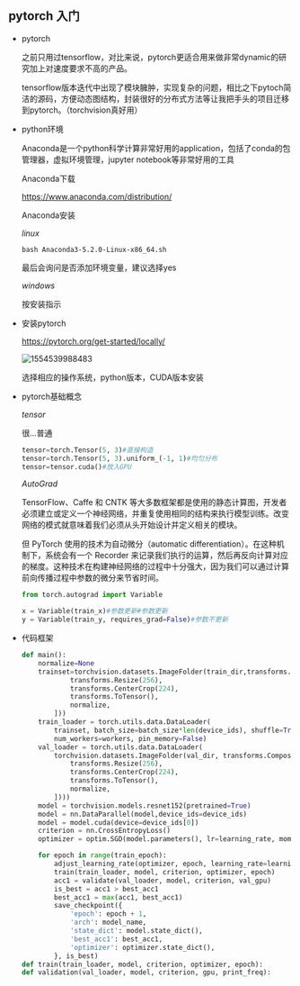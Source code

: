 ## pytorch 入门

* pytorch

  之前只用过tensorflow，对比来说，pytorch更适合用来做非常dynamic的研究加上对速度要求不高的产品。

  tensorflow版本迭代中出现了模块臃肿，实现复杂的问题，相比之下pytoch简洁的源码，方便动态图结构，封装很好的分布式方法等让我把手头的项目迁移到pytorch。（torchvision真好用）

* python环境

  Anaconda是一个python科学计算非常好用的application，包括了conda的包管理器，虚拟环境管理，jupyter notebook等非常好用的工具

  Anaconda下载

  <https://www.anaconda.com/distribution/>

  Anaconda安装

  *linux*

  ```shell
  bash Anaconda3-5.2.0-Linux-x86_64.sh
  ```

  最后会询问是否添加环境变量，建议选择yes

  *windows*

  按安装指示

* 安装pytorch

  <https://pytorch.org/get-started/locally/>

  ![1554539988483](C:\Users\Administrator.LAPTOP-RPD9KEH6\AppData\Roaming\Typora\typora-user-images\1554539988483.png)

  选择相应的操作系统，python版本，CUDA版本安装

* pytorch基础概念

  *tensor*

  很...普通

  ```python
  tensor=torch.Tensor(5, 3)#直接构造
  tensor=torch.Tensor(5, 3).uniform_(-1, 1)#均匀分布
  tensor=tensor.cuda()#放入GPU
  ```

  *AutoGrad*

  TensorFlow、Caffe 和 CNTK 等大多数框架都是使用的静态计算图，开发者必须建立或定义一个神经网络，并重复使用相同的结构来执行模型训练。改变网络的模式就意味着我们必须从头开始设计并定义相关的模块。

  但 PyTorch 使用的技术为自动微分（automatic differentiation）。在这种机制下，系统会有一个 Recorder 来记录我们执行的运算，然后再反向计算对应的梯度。这种技术在构建神经网络的过程中十分强大，因为我们可以通过计算前向传播过程中参数的微分来节省时间。

  ```python
  from torch.autograd import Variable
  
  x = Variable(train_x)#参数更新#参数更新
  y = Variable(train_y, requires_grad=False)#参数不更新
  ```

  

* 代码框架

  ```python
  def main():
      normalize=None
      trainset=torchvision.datasets.ImageFolder(train_dir,transforms.Compose([
              transforms.Resize(256),
              transforms.CenterCrop(224),
              transforms.ToTensor(),
              normalize,
          ]))
      train_loader = torch.utils.data.DataLoader(
          trainset, batch_size=batch_size*len(device_ids), shuffle=True,
          num_workers=workers, pin_memory=False)
      val_loader = torch.utils.data.DataLoader(
          torchvision.datasets.ImageFolder(val_dir, transforms.Compose([
              transforms.Resize(256),
              transforms.CenterCrop(224),
              transforms.ToTensor(),
              normalize,
          ])))
      model = torchvision.models.resnet152(pretrained=True)
      model = nn.DataParallel(model,device_ids=device_ids)
      model = model.cuda(device=device_ids[0])
      criterion = nn.CrossEntropyLoss()
      optimizer = optim.SGD(model.parameters(), lr=learning_rate, momentum=0.9)
  
      for epoch in range(train_epoch):
          adjust_learning_rate(optimizer, epoch, learning_rate=learning_rate)
          train(train_loader, model, criterion, optimizer, epoch)
          acc1 = validate(val_loader, model, criterion, val_gpu)
          is_best = acc1 > best_acc1
          best_acc1 = max(acc1, best_acc1)
          save_checkpoint({
              'epoch': epoch + 1,
              'arch': model_name,
              'state_dict': model.state_dict(),
              'best_acc1': best_acc1,
              'optimizer': optimizer.state_dict(),
          }, is_best)
  def train(train_loader, model, criterion, optimizer, epoch):
  def validation(val_loader, model, criterion, gpu, print_freq):
  ```

  